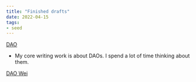 ```yaml
---
title: "Finished drafts"
date: 2022-04-15
tags:
- seed
---
```


[DAO](/notes/DAO.md)
* My core writing work is about DAOs. I spend a lot of time thinking about them.

[DAO Wei](/notes/DAO%20Wei.md)



